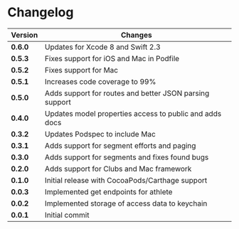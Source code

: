 # Changelog

Version | Changes
--- | ---
**0.6.0** | Updates for Xcode 8 and Swift 2.3
**0.5.3** | Fixes support for iOS and Mac in Podfile 
**0.5.2** | Fixes support for Mac 
**0.5.1** | Increases code coverage to 99% 
**0.5.0** | Adds support for routes and better JSON parsing support 
**0.4.0** | Updates model properties access to public and adds docs
**0.3.2** | Updates Podspec to include Mac
**0.3.1** | Adds support for segment efforts and paging
**0.3.0** | Adds support for segments and fixes found bugs
**0.2.0** | Adds support for Clubs and Mac framework
**0.1.0** | Initial release with CocoaPods/Carthage support
**0.0.3** | Implemented get endpoints for athlete
**0.0.2** | Implemented storage of access data to keychain
**0.0.1** | Initial commit
